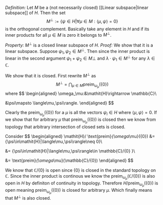 *Definition:* Let $M$ be a (not necessarily closed) [[Linear subspace|linear subspace]] of $\mathit{H}$. Then the set 
$$
M^\perp := \{\psi\in\mathit{H} | \forall \mu\in M:\langle\mu,\psi\rangle = 0\}
$$
is the orthogonal complement. Basically take any element in $\mathit{H}$ and if its inner products for all  $\mu\in M$ is zero it belongs to $M^\perp$.

*Property:* $M^\perp$ is a closed linear subspace of $\mathit{H}$.
*Proof:* We show that it is a linear subspace. Suppose $\psi_1,\psi_2\in M^\perp$. Then since the inner product is linear in the second argument $\psi_1+\psi_2\in M\perp$ and $\lambda\cdot\psi_1\in M^\perp$ for any $\lambda\in \mathbb{C}$.

We show that it is closed. First rewrite $M^\perp$ as
$$
M^\perp = \bigcap_{\mu\in M} \text{preim}_{\omega_\mu}(\{0\})
$$
where
$$
\begin{aligned}
\omega_\mu:&\mathit{H}\rightarrow \mathbb{C}\\

&\psi\mapsto \langle\mu,\psi\rangle.
\end{aligned}
$$

Clearly the $\text{preim}_{\omega_\mu}(\{0\})$ for a $\mu$ is all the vectors $\psi_i\in\mathit{H}$ where $\langle\mu,\psi\rangle = 0$. If we show that for arbitrary $\mu$ that $\text{preim}_{\omega_\mu}(\{0\})$ is closed then we know from topology that arbitrary intersection of closed sets is closed. 

Consider
$$
\begin{aligned}
\mathit{H}/ \text{preim}_{\omega_\mu}(\{0\}) &= \{\psi\in\mathit{H}|\langle\mu,\psi\rangle\neq 0\}\\

&= \{\psi\in\mathit{H}|\langle\mu,\psi\rangle\in \mathbb{C}/\{0\} \}\\

&= \text{preim}_{\omega_\mu}(\mathbb{C}/\{0\})
\end{aligned}
$$

We know that $\mathbb{C}/\{0\}$ is open since $\{0\}$ is closed in the standard topology on $\mathbb{C}$. Since the inner product is continous we know the $\text{preim}_{\omega_\mu}(\mathbb{C}/\{0\})$ is also open in $\mathit{H}$ by definiton of continuity in topology. Therefore $\mathit{H}/ \text{preim}_{\omega_\mu}(\{0\})$ is open meaning $\text{preim}_{\omega_\mu}(\{0\})$ is closed for arbitrary $\mu$. Which finally means that $M^{\perp}$ is also closed.
